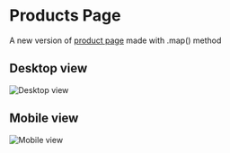 # Products Page

A new version of [product page](https://github.com/jakfils/Products-Page) made with .map() method

## Desktop view

![Desktop view](./img/desktop.jpg)

## Mobile view

![Mobile view](./img/mobile.jpeg)
